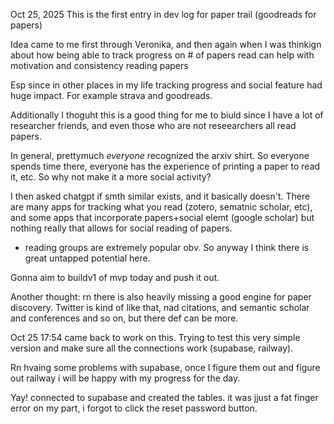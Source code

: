 Oct 25, 2025 This is the first entry in dev log for paper trail (goodreads for papers)

Idea came to me first through Veronika, and then again when I was thinkign about how being able to track progress on # of papers read can help with motivation and consistency reading papers

Esp since in other places in my life tracking progress and social feature had huge impact. For example strava and goodreads.

Additionally I thoguht this is a good thing for me to biuld since I have a lot of researcher friends, and even those who are not reseearchers all read papers.

In general, prettymuch *everyone* recognized the arxiv shirt. So everyone spends time there, everyone has the experience of printing a paper to read it, etc. So why not make it a more social activity?

I then asked chatgpt if smth similar exists, and it basically doesn't. There are many apps for tracking what you read (zotero, sematnic scholar, etc), and some apps that incorporate papers+social elemt (google scholar) but nothing really that allows for social reading of papers.

+ reading groups are extremely popular obv. So anyway I think there is great untapped potential here.

Gonna aim to buildv1 of mvp today and push it out. 

Another thought: rn there is also heavily missing a good engine for paper discovery. Twitter is kind of like that, nad citations, and semantic scholar and conferences and so on, but there def can be more.

Oct 25 17:54 came back to work on this. Trying to test this very simple version and make sure all the connections work (supabase, railway).

Rn hvaing some problems with supabase, once I figure them out and figure out railway i will be happy with my progress for the day.

Yay! connected to supabase and created the tables. it was jjust a fat finger error on my part, i forgot to click the reset password button.